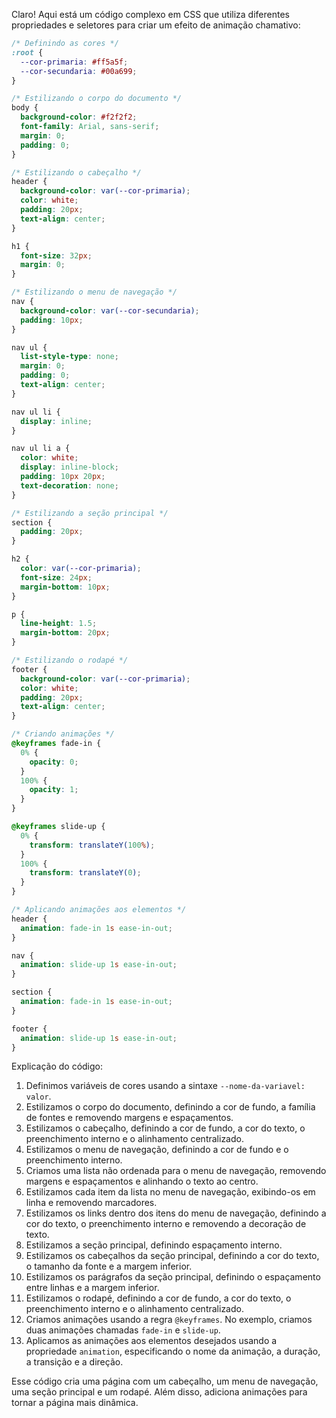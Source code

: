 Claro! Aqui está um código complexo em CSS que utiliza diferentes propriedades e seletores para criar um efeito de animação chamativo:

```css
/* Definindo as cores */
:root {
  --cor-primaria: #ff5a5f;
  --cor-secundaria: #00a699;
}

/* Estilizando o corpo do documento */
body {
  background-color: #f2f2f2;
  font-family: Arial, sans-serif;
  margin: 0;
  padding: 0;
}

/* Estilizando o cabeçalho */
header {
  background-color: var(--cor-primaria);
  color: white;
  padding: 20px;
  text-align: center;
}

h1 {
  font-size: 32px;
  margin: 0;
}

/* Estilizando o menu de navegação */
nav {
  background-color: var(--cor-secundaria);
  padding: 10px;
}

nav ul {
  list-style-type: none;
  margin: 0;
  padding: 0;
  text-align: center;
}

nav ul li {
  display: inline;
}

nav ul li a {
  color: white;
  display: inline-block;
  padding: 10px 20px;
  text-decoration: none;
}

/* Estilizando a seção principal */
section {
  padding: 20px;
}

h2 {
  color: var(--cor-primaria);
  font-size: 24px;
  margin-bottom: 10px;
}

p {
  line-height: 1.5;
  margin-bottom: 20px;
}

/* Estilizando o rodapé */
footer {
  background-color: var(--cor-primaria);
  color: white;
  padding: 20px;
  text-align: center;
}

/* Criando animações */
@keyframes fade-in {
  0% {
    opacity: 0;
  }
  100% {
    opacity: 1;
  }
}

@keyframes slide-up {
  0% {
    transform: translateY(100%);
  }
  100% {
    transform: translateY(0);
  }
}

/* Aplicando animações aos elementos */
header {
  animation: fade-in 1s ease-in-out;
}

nav {
  animation: slide-up 1s ease-in-out;
}

section {
  animation: fade-in 1s ease-in-out;
}

footer {
  animation: slide-up 1s ease-in-out;
}
```

Explicação do código:

1. Definimos variáveis de cores usando a sintaxe `--nome-da-variavel: valor`.
2. Estilizamos o corpo do documento, definindo a cor de fundo, a família de fontes e removendo margens e espaçamentos.
3. Estilizamos o cabeçalho, definindo a cor de fundo, a cor do texto, o preenchimento interno e o alinhamento centralizado.
4. Estilizamos o menu de navegação, definindo a cor de fundo e o preenchimento interno.
5. Criamos uma lista não ordenada para o menu de navegação, removendo margens e espaçamentos e alinhando o texto ao centro.
6. Estilizamos cada item da lista no menu de navegação, exibindo-os em linha e removendo marcadores.
7. Estilizamos os links dentro dos itens do menu de navegação, definindo a cor do texto, o preenchimento interno e removendo a decoração de texto.
8. Estilizamos a seção principal, definindo espaçamento interno.
9. Estilizamos os cabeçalhos da seção principal, definindo a cor do texto, o tamanho da fonte e a margem inferior.
10. Estilizamos os parágrafos da seção principal, definindo o espaçamento entre linhas e a margem inferior.
11. Estilizamos o rodapé, definindo a cor de fundo, a cor do texto, o preenchimento interno e o alinhamento centralizado.
12. Criamos animações usando a regra `@keyframes`. No exemplo, criamos duas animações chamadas `fade-in` e `slide-up`.
13. Aplicamos as animações aos elementos desejados usando a propriedade `animation`, especificando o nome da animação, a duração, a transição e a direção.

Esse código cria uma página com um cabeçalho, um menu de navegação, uma seção principal e um rodapé. Além disso, adiciona animações para tornar a página mais dinâmica.